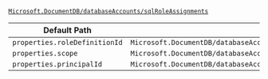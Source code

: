 [`Microsoft.DocumentDB/databaseAccounts/sqlRoleAssignments`](https://docs.microsoft.com/en-us/azure/templates/microsoft.documentdb/databaseaccounts/sqlroleassignments)

| Default Path | Alias |
|---|---|
| `properties.roleDefinitionId` | `Microsoft.DocumentDB/databaseAccounts/sqlRoleAssignments/roleDefinitionId` |
| `properties.scope` | `Microsoft.DocumentDB/databaseAccounts/sqlRoleAssignments/scope` |
| `properties.principalId` | `Microsoft.DocumentDB/databaseAccounts/sqlRoleAssignments/principalId` |

